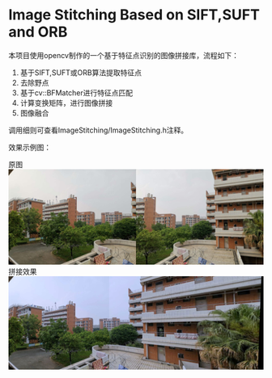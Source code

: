 # Image Stitching Based on SIFT,SUFT and ORB

本项目使用opencv制作的一个基于特征点识别的图像拼接库，流程如下：
1. 基于SIFT,SUFT或ORB算法提取特征点
2. 去除野点
3. 基于cv::BFMatcher进行特征点匹配
4. 计算变换矩阵，进行图像拼接
5. 图像融合

调用细则可查看ImageStitching/ImageStitching.h注释。

效果示例图：

原图
![origin_graph](output/origin.jpg "原图")
拼接效果
![stitching_graph](output/result.jpg "拼接结果")


